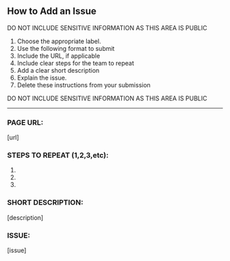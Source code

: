 ## How to Add an Issue

DO NOT INCLUDE SENSITIVE INFORMATION AS THIS AREA IS PUBLIC

1. Choose the appropriate label.
2. Use the following format to submit
3. Include the URL, if applicable
4. Include clear steps for the team to repeat
5. Add a clear short description
6. Explain the issue.
7. Delete these instructions from your submission

DO NOT INCLUDE SENSITIVE INFORMATION AS THIS AREA IS PUBLIC

------------------

### PAGE URL:  
[url]

### STEPS TO REPEAT (1,2,3,etc):  
1.
2.
3.

### SHORT DESCRIPTION: 
[description]

### ISSUE:
[issue]
